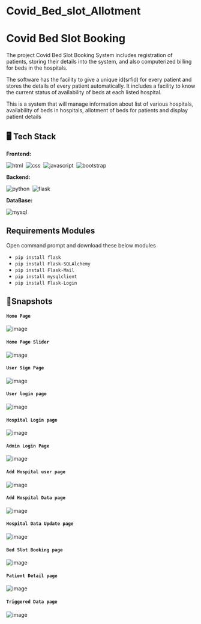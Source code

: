 # Covid_Bed_slot_Allotment
# Covid Bed Slot Booking

The project Covid Bed Slot Booking System includes registration of patients, storing their details into the system, and also computerized billing for beds in the hospitals. 

The software has the facility to give a unique id(srfid) for every patient and stores the details of every patient automatically. It includes a facility to know the current status of availability of beds at each listed hospital.

This is a system that will manage information about list of various hospitals, availability of beds in hospitals, allotment of beds for patients and display patient details

## 🖥️ Tech Stack

**Frontend:**

![html](https://img.shields.io/badge/HTML5-E34F26?style=for-the-badge&logo=html5&logoColor=white)&nbsp;
![css](https://img.shields.io/badge/CSS3-1572B6?style=for-the-badge&logo=css3&logoColor=white)&nbsp;
![javascript](https://img.shields.io/badge/JavaScript-323330?style=for-the-badge&logo=javascript&logoColor=F7DF1E)&nbsp;
![bootstrap](https://img.shields.io/badge/Bootstrap-563D7C?style=for-the-badge&logo=bootstrap&logoColor=white)&nbsp;

**Backend:**

![python](https://img.shields.io/badge/Python-FFD43B?style=for-the-badge&logo=python&logoColor=blue)&nbsp;
![flask](https://img.shields.io/badge/Flask-000000?style=for-the-badge&logo=flask&logoColor=white)&nbsp;

**DataBase:**

![mysql](https://img.shields.io/badge/MySQL-005C84?style=for-the-badge&logo=mysql&logoColor=white)

## Requirements Modules
Open command prompt and download these below modules

- ```pip install flask```
- ```pip install Flask-SQLAlchemy```
- ```pip install Flask-Mail```
- ```pip install mysqlclient```
- ```pip install Flask-Login```

## 🚀Snapshots

#### ``` Home Page ```

![image](https://user-images.githubusercontent.com/67750128/161003918-433ac180-c211-4f33-834d-62e8ab7a7c2f.png)



#### ```Home Page Slider```

![image](https://user-images.githubusercontent.com/67750128/161003971-59a2055b-29f3-4db2-a206-d7c05229211c.png)
 


#### ```User Sign Page```

![image](https://user-images.githubusercontent.com/67750128/161004000-09697dee-21a2-4a95-bf6e-318fde34d299.png)



#### ```User login page```

![image](https://user-images.githubusercontent.com/67750128/161004012-5ab78db8-7ff7-4c86-8928-bfda9ccfd735.png)



#### ```Hospital Login page```

![image](https://user-images.githubusercontent.com/67750128/161004034-dfe74691-6e9d-4027-8dfd-7617c98707c8.png)



#### ```Admin Login Page```

![image](https://user-images.githubusercontent.com/67750128/161004049-f1741b5a-82e3-40b9-9c1f-3a46c713934f.png)



#### ```Add Hospital user page```

![image](https://user-images.githubusercontent.com/67750128/161004081-72526f24-7a16-4ffa-8c56-803c1c8a7bf3.png)



#### ```Add Hospital Data page```

![image](https://user-images.githubusercontent.com/67750128/161004110-ea239124-90c4-4a43-9c7b-81a41f98b1e1.png)



#### ```Hospital Data Update page```

![image](https://user-images.githubusercontent.com/67750128/161004136-ea2bd0d8-1cfe-45a5-ba8c-54154b56e660.png)



#### ```Bed Slot Booking page```

![image](https://user-images.githubusercontent.com/67750128/161004157-7f4ce48e-2b8d-4699-a89f-8beb19a080f8.png)



#### ```Patient Detail page```

 ![image](https://user-images.githubusercontent.com/67750128/161004193-31194460-0554-45a1-bfba-bdeb674723e3.png)


#### ```Triggered Data page```

![image](https://user-images.githubusercontent.com/67750128/161004222-cbb52265-985e-4ecf-a887-313f1d3f21e8.png)
